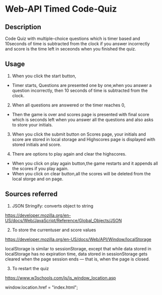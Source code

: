 # Web-API Timed Code-Quiz 

## Description

Code Quiz with multiple-choice questions which is timer based and 10seconds of time is subtracted from the clock if you answer incorrectly and score is the time left in seceonds when you finished the quiz.

## Usage

1. When you click the start button,
* Timer starts, Questions are presented one by one,when you answer a question incorrectly, then 10 seconds of time is subtracted from the clock.

2. When all questions are answered or the timer reaches 0,
* Then the game is over and scores page is presented with final score which is seconds left when you answer all the questions and also asks to store your initials.

3. When you click the submit button on Scores page, your initials and score are stored in local storage and Highscores page is displayed with stored initials and score.

4. There are options to play again and clear the highscores.
* When you click on play again button,the game restarts and it appends all the scores if you play again.
* When you click on clear button,all the scores will be deleted from the local storge and on page.


## Sources referred 

1. JSON Stringify: converts object to string 

https://developer.mozilla.org/en-US/docs/Web/JavaScript/Reference/Global_Objects/JSON

2. To store the currentuser and score values
 
https://developer.mozilla.org/en-US/docs/Web/API/Window/localStorage

localStorage is similar to sessionStorage, except that while data stored in localStorage has no expiration time, data stored in sessionStorage gets cleared when the page session ends — that is, when the page is closed.

3. To restart the quiz 

https://www.w3schools.com/js/js_window_location.asp

window.location.href = "index.html";


 





